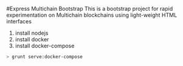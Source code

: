 #Express Multichain Bootstrap
This is a bootstrap project for rapid experimentation on Multichain blockchains using light-weight HTML interfaces

1. install nodejs
2. install docker
3. install docker-compose

```bash
> grunt serve:docker-compose
```
